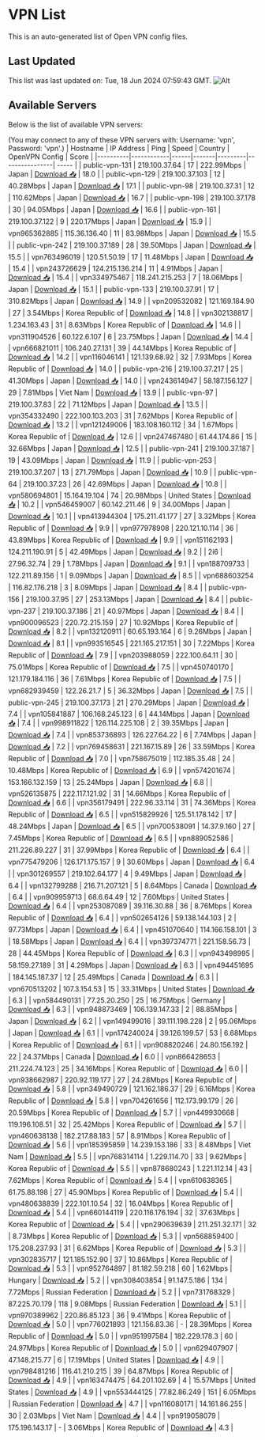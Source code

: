 # VPN List

This is an auto-generated list of Open VPN config files.

## Last Updated

This list was last updated on: Tue, 18 Jun 2024 07:59:43 GMT.
![Alt](https://repobeats.axiom.co/api/embed/186b98318ef1479477931607c1ad7d823f12451f.svg "Repobeats analytics image")

## Available Servers

Below is the list of available VPN servers:

(You may connect to any of these VPN servers with: Username: 'vpn', Password: 'vpn'.)
| Hostname | IP Address | Ping | Speed | Country | OpenVPN Config | Score |
|----------|------------|------|-------|---------|----------------| ----- |
| public-vpn-131 | 219.100.37.64 | 17 | 222.99Mbps | Japan | [Download 📥](./configs/server_0_JP.ovpn) | 18.0 |
| public-vpn-129 | 219.100.37.103 | 12 | 40.28Mbps | Japan | [Download 📥](./configs/server_1_JP.ovpn) | 17.1 |
| public-vpn-98 | 219.100.37.31 | 12 | 110.62Mbps | Japan | [Download 📥](./configs/server_2_JP.ovpn) | 16.7 |
| public-vpn-198 | 219.100.37.178 | 30 | 94.05Mbps | Japan | [Download 📥](./configs/server_3_JP.ovpn) | 16.6 |
| public-vpn-161 | 219.100.37.122 | 9 | 220.17Mbps | Japan | [Download 📥](./configs/server_4_JP.ovpn) | 15.9 |
| vpn965362885 | 115.36.136.40 | 11 | 83.98Mbps | Japan | [Download 📥](./configs/server_5_JP.ovpn) | 15.5 |
| public-vpn-242 | 219.100.37.189 | 28 | 39.50Mbps | Japan | [Download 📥](./configs/server_6_JP.ovpn) | 15.5 |
| vpn763496019 | 120.51.50.19 | 17 | 11.48Mbps | Japan | [Download 📥](./configs/server_7_JP.ovpn) | 15.4 |
| vpn243726629 | 124.215.136.214 | 11 | 4.91Mbps | Japan | [Download 📥](./configs/server_8_JP.ovpn) | 15.4 |
| vpn334975467 | 118.241.215.253 | 7 | 18.06Mbps | Japan | [Download 📥](./configs/server_9_JP.ovpn) | 15.1 |
| public-vpn-133 | 219.100.37.91 | 17 | 310.82Mbps | Japan | [Download 📥](./configs/server_10_JP.ovpn) | 14.9 |
| vpn209532082 | 121.169.184.90 | 27 | 3.54Mbps | Korea Republic of | [Download 📥](./configs/server_11_KR.ovpn) | 14.8 |
| vpn302138817 | 1.234.163.43 | 31 | 8.63Mbps | Korea Republic of | [Download 📥](./configs/server_12_KR.ovpn) | 14.6 |
| vpn311904526 | 60.122.6.107 | 6 | 23.75Mbps | Japan | [Download 📥](./configs/server_13_JP.ovpn) | 14.4 |
| vpn666821011 | 106.240.27.131 | 39 | 44.14Mbps | Korea Republic of | [Download 📥](./configs/server_14_KR.ovpn) | 14.2 |
| vpn116046141 | 121.139.68.92 | 32 | 7.93Mbps | Korea Republic of | [Download 📥](./configs/server_15_KR.ovpn) | 14.0 |
| public-vpn-216 | 219.100.37.217 | 25 | 41.30Mbps | Japan | [Download 📥](./configs/server_16_JP.ovpn) | 14.0 |
| vpn243614947 | 58.187.156.127 | 29 | 7.81Mbps | Viet Nam | [Download 📥](./configs/server_17_VN.ovpn) | 13.9 |
| public-vpn-97 | 219.100.37.83 | 22 | 71.12Mbps | Japan | [Download 📥](./configs/server_18_JP.ovpn) | 13.5 |
| vpn354332490 | 222.100.103.203 | 31 | 7.62Mbps | Korea Republic of | [Download 📥](./configs/server_19_KR.ovpn) | 13.2 |
| vpn121249006 | 183.108.160.112 | 34 | 1.67Mbps | Korea Republic of | [Download 📥](./configs/server_20_KR.ovpn) | 12.6 |
| vpn247467480 | 61.44.174.86 | 15 | 32.66Mbps | Japan | [Download 📥](./configs/server_21_JP.ovpn) | 12.5 |
| public-vpn-241 | 219.100.37.187 | 19 | 43.09Mbps | Japan | [Download 📥](./configs/server_22_JP.ovpn) | 11.9 |
| public-vpn-253 | 219.100.37.207 | 13 | 271.79Mbps | Japan | [Download 📥](./configs/server_23_JP.ovpn) | 10.9 |
| public-vpn-64 | 219.100.37.23 | 26 | 42.69Mbps | Japan | [Download 📥](./configs/server_24_JP.ovpn) | 10.8 |
| vpn580694801 | 15.164.19.104 | 74 | 20.98Mbps | United States | [Download 📥](./configs/server_25_US.ovpn) | 10.2 |
| vpn546459007 | 60.142.211.46 | 9 | 34.00Mbps | Japan | [Download 📥](./configs/server_26_JP.ovpn) | 10.1 |
| vpn413944304 | 175.211.41.177 | 27 | 3.32Mbps | Korea Republic of | [Download 📥](./configs/server_27_KR.ovpn) | 9.9 |
| vpn977978908 | 220.121.10.114 | 36 | 43.89Mbps | Korea Republic of | [Download 📥](./configs/server_28_KR.ovpn) | 9.9 |
| vpn151162193 | 124.211.190.91 | 5 | 42.49Mbps | Japan | [Download 📥](./configs/server_29_JP.ovpn) | 9.2 |
| 2i6 | 27.96.32.74 | 29 | 1.78Mbps | Japan | [Download 📥](./configs/server_30_JP.ovpn) | 9.1 |
| vpn188709733 | 122.211.89.156 | 1 | 9.09Mbps | Japan | [Download 📥](./configs/server_31_JP.ovpn) | 8.5 |
| vpn688603254 | 116.82.176.218 | 3 | 8.09Mbps | Japan | [Download 📥](./configs/server_32_JP.ovpn) | 8.4 |
| public-vpn-156 | 219.100.37.95 | 27 | 253.13Mbps | Japan | [Download 📥](./configs/server_33_JP.ovpn) | 8.4 |
| public-vpn-237 | 219.100.37.186 | 21 | 40.97Mbps | Japan | [Download 📥](./configs/server_34_JP.ovpn) | 8.4 |
| vpn900096523 | 220.72.215.159 | 27 | 10.92Mbps | Korea Republic of | [Download 📥](./configs/server_35_KR.ovpn) | 8.2 |
| vpn132120911 | 60.65.193.164 | 6 | 9.26Mbps | Japan | [Download 📥](./configs/server_36_JP.ovpn) | 8.1 |
| vpn993516545 | 221.165.217.151 | 30 | 7.22Mbps | Korea Republic of | [Download 📥](./configs/server_37_KR.ovpn) | 7.9 |
| vpn203988059 | 222.100.64.11 | 30 | 75.01Mbps | Korea Republic of | [Download 📥](./configs/server_38_KR.ovpn) | 7.5 |
| vpn450740170 | 121.179.184.116 | 36 | 7.61Mbps | Korea Republic of | [Download 📥](./configs/server_39_KR.ovpn) | 7.5 |
| vpn682939459 | 122.26.21.7 | 5 | 36.32Mbps | Japan | [Download 📥](./configs/server_40_JP.ovpn) | 7.5 |
| public-vpn-245 | 219.100.37.173 | 21 | 270.29Mbps | Japan | [Download 📥](./configs/server_41_JP.ovpn) | 7.4 |
| vpn105841887 | 106.168.245.123 | 6 | 44.14Mbps | Japan | [Download 📥](./configs/server_42_JP.ovpn) | 7.4 |
| vpn998911822 | 126.114.225.108 | 2 | 39.35Mbps | Japan | [Download 📥](./configs/server_43_JP.ovpn) | 7.4 |
| vpn853736893 | 126.227.64.22 | 6 | 7.74Mbps | Japan | [Download 📥](./configs/server_44_JP.ovpn) | 7.2 |
| vpn769458631 | 221.167.15.89 | 26 | 33.59Mbps | Korea Republic of | [Download 📥](./configs/server_45_KR.ovpn) | 7.0 |
| vpn758675019 | 112.185.35.48 | 24 | 10.48Mbps | Korea Republic of | [Download 📥](./configs/server_46_KR.ovpn) | 6.9 |
| vpn574201674 | 153.166.132.159 | 13 | 25.24Mbps | Japan | [Download 📥](./configs/server_47_JP.ovpn) | 6.8 |
| vpn526135875 | 222.117.121.92 | 31 | 14.66Mbps | Korea Republic of | [Download 📥](./configs/server_48_KR.ovpn) | 6.6 |
| vpn356179491 | 222.96.33.114 | 31 | 74.36Mbps | Korea Republic of | [Download 📥](./configs/server_49_KR.ovpn) | 6.5 |
| vpn515829926 | 125.51.178.142 | 17 | 48.24Mbps | Japan | [Download 📥](./configs/server_50_JP.ovpn) | 6.5 |
| vpn700538091 | 14.37.9.160 | 27 | 7.45Mbps | Korea Republic of | [Download 📥](./configs/server_51_KR.ovpn) | 6.5 |
| vpn889052586 | 211.226.89.227 | 31 | 37.99Mbps | Korea Republic of | [Download 📥](./configs/server_52_KR.ovpn) | 6.4 |
| vpn775479206 | 126.171.175.157 | 9 | 30.60Mbps | Japan | [Download 📥](./configs/server_53_JP.ovpn) | 6.4 |
| vpn301269557 | 219.102.64.177 | 4 | 9.49Mbps | Japan | [Download 📥](./configs/server_54_JP.ovpn) | 6.4 |
| vpn132799288 | 216.71.207.121 | 5 | 8.64Mbps | Canada | [Download 📥](./configs/server_55_CA.ovpn) | 6.4 |
| vpn909959713 | 68.6.64.49 | 12 | 7.60Mbps | United States | [Download 📥](./configs/server_56_US.ovpn) | 6.4 |
| vpn253087089 | 39.116.30.88 | 36 | 8.76Mbps | Korea Republic of | [Download 📥](./configs/server_57_KR.ovpn) | 6.4 |
| vpn502654126 | 59.138.144.103 | 2 | 97.73Mbps | Japan | [Download 📥](./configs/server_58_JP.ovpn) | 6.4 |
| vpn451070640 | 114.166.158.101 | 3 | 18.58Mbps | Japan | [Download 📥](./configs/server_59_JP.ovpn) | 6.4 |
| vpn397374771 | 221.158.56.73 | 28 | 44.45Mbps | Korea Republic of | [Download 📥](./configs/server_60_KR.ovpn) | 6.3 |
| vpn943498995 | 58.159.27.189 | 31 | 4.29Mbps | Japan | [Download 📥](./configs/server_61_JP.ovpn) | 6.3 |
| vpn494451695 | 184.145.187.37 | 12 | 25.49Mbps | Canada | [Download 📥](./configs/server_62_CA.ovpn) | 6.3 |
| vpn670513202 | 107.3.154.53 | 15 | 33.31Mbps | United States | [Download 📥](./configs/server_63_US.ovpn) | 6.3 |
| vpn584490131 | 77.25.20.250 | 25 | 16.75Mbps | Germany | [Download 📥](./configs/server_64_DE.ovpn) | 6.3 |
| vpn948873469 | 106.139.147.33 | 2 | 88.85Mbps | Japan | [Download 📥](./configs/server_65_JP.ovpn) | 6.2 |
| vpn149499016 | 39.111.198.228 | 2 | 95.06Mbps | Japan | [Download 📥](./configs/server_66_JP.ovpn) | 6.1 |
| vpn174240024 | 39.126.199.57 | 53 | 6.68Mbps | Korea Republic of | [Download 📥](./configs/server_67_KR.ovpn) | 6.1 |
| vpn908820246 | 24.80.156.192 | 22 | 24.37Mbps | Canada | [Download 📥](./configs/server_68_CA.ovpn) | 6.0 |
| vpn866428653 | 211.224.74.123 | 25 | 34.16Mbps | Korea Republic of | [Download 📥](./configs/server_69_KR.ovpn) | 6.0 |
| vpn938662987 | 220.92.119.177 | 27 | 24.28Mbps | Korea Republic of | [Download 📥](./configs/server_70_KR.ovpn) | 5.8 |
| vpn349490729 | 121.162.186.37 | 29 | 6.16Mbps | Korea Republic of | [Download 📥](./configs/server_71_KR.ovpn) | 5.8 |
| vpn704261656 | 112.173.99.179 | 26 | 20.59Mbps | Korea Republic of | [Download 📥](./configs/server_72_KR.ovpn) | 5.7 |
| vpn449930668 | 119.196.108.51 | 32 | 25.42Mbps | Korea Republic of | [Download 📥](./configs/server_73_KR.ovpn) | 5.7 |
| vpn460638138 | 182.217.88.183 | 57 | 8.91Mbps | Korea Republic of | [Download 📥](./configs/server_74_KR.ovpn) | 5.6 |
| vpn185395859 | 14.239.153.186 | 33 | 8.48Mbps | Viet Nam | [Download 📥](./configs/server_75_VN.ovpn) | 5.5 |
| vpn768314114 | 1.229.114.70 | 33 | 9.62Mbps | Korea Republic of | [Download 📥](./configs/server_76_KR.ovpn) | 5.5 |
| vpn878680243 | 1.221.112.14 | 43 | 7.62Mbps | Korea Republic of | [Download 📥](./configs/server_77_KR.ovpn) | 5.4 |
| vpn610638365 | 61.75.88.198 | 27 | 45.90Mbps | Korea Republic of | [Download 📥](./configs/server_78_KR.ovpn) | 5.4 |
| vpn480638839 | 222.101.10.54 | 32 | 16.04Mbps | Korea Republic of | [Download 📥](./configs/server_79_KR.ovpn) | 5.4 |
| vpn660144119 | 220.116.176.194 | 32 | 37.63Mbps | Korea Republic of | [Download 📥](./configs/server_80_KR.ovpn) | 5.4 |
| vpn290639639 | 211.251.32.171 | 32 | 8.73Mbps | Korea Republic of | [Download 📥](./configs/server_81_KR.ovpn) | 5.3 |
| vpn568859400 | 175.208.237.93 | 31 | 6.62Mbps | Korea Republic of | [Download 📥](./configs/server_82_KR.ovpn) | 5.3 |
| vpn302835717 | 121.185.152.90 | 37 | 10.86Mbps | Korea Republic of | [Download 📥](./configs/server_83_KR.ovpn) | 5.3 |
| vpn952764897 | 81.182.59.218 | 60 | 1.62Mbps | Hungary | [Download 📥](./configs/server_84_HU.ovpn) | 5.2 |
| vpn308403854 | 91.147.5.186 | 134 | 7.72Mbps | Russian Federation | [Download 📥](./configs/server_85_RU.ovpn) | 5.2 |
| vpn731768329 | 87.225.70.179 | 118 | 9.08Mbps | Russian Federation | [Download 📥](./configs/server_86_RU.ovpn) | 5.1 |
| vpn970389962 | 220.86.85.123 | 36 | 9.41Mbps | Korea Republic of | [Download 📥](./configs/server_87_KR.ovpn) | 5.0 |
| vpn776021893 | 121.156.83.36 | - | 28.39Mbps | Korea Republic of | [Download 📥](./configs/server_88_KR.ovpn) | 5.0 |
| vpn951997584 | 182.229.178.3 | 60 | 24.97Mbps | Korea Republic of | [Download 📥](./configs/server_89_KR.ovpn) | 5.0 |
| vpn629407907 | 47.148.215.77 | 6 | 17.19Mbps | United States | [Download 📥](./configs/server_90_US.ovpn) | 4.9 |
| vpn798481216 | 116.41.210.215 | 39 | 64.87Mbps | Korea Republic of | [Download 📥](./configs/server_91_KR.ovpn) | 4.9 |
| vpn163474475 | 64.201.102.69 | 4 | 15.57Mbps | United States | [Download 📥](./configs/server_92_US.ovpn) | 4.9 |
| vpn553444125 | 77.82.86.249 | 151 | 6.05Mbps | Russian Federation | [Download 📥](./configs/server_93_RU.ovpn) | 4.7 |
| vpn116080171 | 14.161.86.255 | 30 | 2.03Mbps | Viet Nam | [Download 📥](./configs/server_94_VN.ovpn) | 4.4 |
| vpn919058079 | 175.196.143.17 | - | 3.06Mbps | Korea Republic of | [Download 📥](./configs/server_95_KR.ovpn) | 4.3 |
